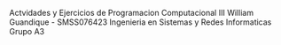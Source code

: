 Actvidades y Ejercicios de Programacion Computacional III
William Guandique -   SMSS076423
Ingenieria en Sistemas y Redes Informaticas
Grupo A3
